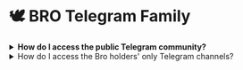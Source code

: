 # 🕊️ BRO Telegram Family



<details>

<summary><strong>How do I access the public Telegram community?</strong></summary>

Visit the Bro Bot[ portal](https://t.me/bro\_portal).

</details>

<details>

<summary>How do I access the Bro holders' only Telegram channels?</summary>

If you hold 3,000 or more BRO Tokens, you gain access to our exclusive private channels. Here, fellow holders convene to discuss alpha strategies, suggest new features, and utilize a dedicated support channel.\
\
TBA

</details>
